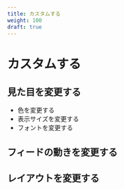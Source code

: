 ```yaml
---
title: カスタムする
weight: 100
draft: true
---
```


# カスタムする

## 見た目を変更する

- 色を変更する
- 表示サイズを変更する
- フォントを変更する


## フィードの動きを変更する

## レイアウトを変更する
